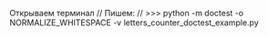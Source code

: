 Открываем терминал //
Пишем: //
\>>> python -m doctest -o NORMALIZE_WHITESPACE -v letters_counter_doctest_example.py
